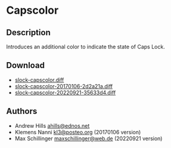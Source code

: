 Capscolor
=========

Description
-----------
Introduces an additional color to indicate the state of Caps Lock.

Download
--------
* [slock-capscolor.diff](slock-capscolor.diff)
* [slock-capscolor-20170106-2d2a21a.diff](slock-capscolor-20170106-2d2a21a.diff)
* [slock-capscolor-20220921-35633d4.diff](slock-capscolor-20220921-35633d4.diff)

Authors
-------
* Andrew Hills <ahills@ednos.net>
* Klemens Nanni <kl3@posteo.org> (20170106 version)
* Max Schillinger <maxschillinger@web.de> (20220921 version)
